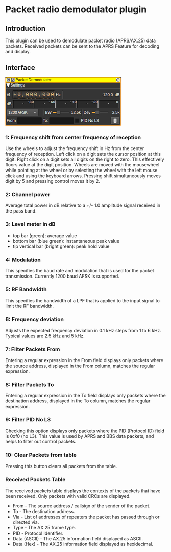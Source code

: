<h1>Packet radio demodulator plugin</h1>

<h2>Introduction</h2>

This plugin can be used to demodulate packet radio (APRS/AX.25) data packets. Received packets can be sent to the APRS Feature for decoding and display.

<h2>Interface</h2>

![Packet Demodulator plugin GUI](../../../doc/img/PacketDemod_plugin.png)

<h3>1: Frequency shift from center frequency of reception</h3>

Use the wheels to adjust the frequency shift in Hz from the center frequency of reception. Left click on a digit sets the cursor position at this digit. Right click on a digit sets all digits on the right to zero. This effectively floors value at the digit position. Wheels are moved with the mousewheel while pointing at the wheel or by selecting the wheel with the left mouse click and using the keyboard arrows. Pressing shift simultaneously moves digit by 5 and pressing control moves it by 2.

<h3>2: Channel power</h3>

Average total power in dB relative to a +/- 1.0 amplitude signal received in the pass band.

<h3>3: Level meter in dB</h3>

  - top bar (green): average value
  - bottom bar (blue green): instantaneous peak value
  - tip vertical bar (bright green): peak hold value

<h3>4: Modulation</h3>

This specifies the baud rate and modulation that is used for the packet transmission. Currently 1200 baud AFSK is supported.

<h3>5: RF Bandwidth</h3>

This specifies the bandwidth of a LPF that is applied to the input signal to limit the RF bandwidth.

<h3>6: Frequency deviation</h3>

Adjusts the expected frequency deviation in 0.1 kHz steps from 1 to 6 kHz. Typical values are 2.5 kHz and 5 kHz.

<h3>7: Filter Packets From</h3>

Entering a regular expression in the From field displays only packets where the source address, displayed in the From column, matches the regular expression.

<h3>8: Filter Packets To</h3>

Entering a regular expression in the To field displays only packets where the destination address, displayed in the To column, matches the regular expression.

<h3>9: Filter PID No L3</h3>

Checking this option displays only packets where the PID (Protocol ID) field is 0xf0 (no L3). This value is used by APRS and BBS data packets, and helps to filter out control packets.

<h3>10: Clear Packets from table</h3>

Pressing this button clears all packets from the table.

<h3>Received Packets Table</h3>

The received packets table displays the contexts of the packets that have been received. Only packets with valid CRCs are displayed.

* From - The source address / callsign of the sender of the packet.
* To - The destination address.
* Via - List of addresses of repeaters the packet has passed through or directed via.
* Type - The AX.25 frame type.
* PID - Protocol Identifier.
* Data (ASCII) - The AX.25 information field displayed as ASCII.
* Data (Hex) - The AX.25 information field displayed as hexidecimal.
